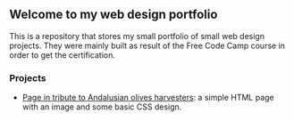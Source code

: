 ## Welcome to my web design portfolio

This is a repository that stores my small portfolio of small web design projects. They were mainly built as result of the Free Code Camp course in order to get the certification.

### Projects

- [Page in tribute to Andalusian olives harvesters](https://franciscoquero.github.io/web-design-portfolio/tribute/): a simple HTML page with an image and some basic CSS design.
